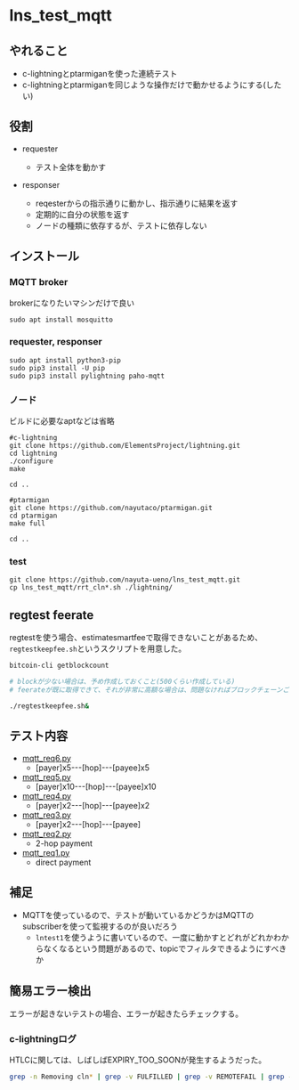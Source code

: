 # lns_test_mqtt

## やれること

* c-lightningとptarmiganを使った連続テスト
* c-lightningとptarmiganを同じような操作だけで動かせるようにする(したい)

## 役割

* requester
  - テスト全体を動かす

* responser
  - reqesterからの指示通りに動かし、指示通りに結果を返す
  - 定期的に自分の状態を返す
  - ノードの種類に依存するが、テストに依存しない

## インストール

### MQTT broker

brokerになりたいマシンだけで良い

```
sudo apt install mosquitto
```

### requester, responser

```
sudo apt install python3-pip
sudo pip3 install -U pip
sudo pip3 install pylightning paho-mqtt
```

### ノード

ビルドに必要なaptなどは省略

```
#c-lightning
git clone https://github.com/ElementsProject/lightning.git
cd lightning
./configure
make

cd ..

#ptarmigan
git clone https://github.com/nayutaco/ptarmigan.git
cd ptarmigan
make full

cd ..
```

### test

```
git clone https://github.com/nayuta-ueno/lns_test_mqtt.git
cp lns_test_mqtt/rrt_cln*.sh ./lightning/
```

## regtest feerate

regtestを使う場合、estimatesmartfeeで取得できないことがあるため、
`regtestkeepfee.sh`というスクリプトを用意した。

```bash
bitcoin-cli getblockcount

# blockが少ない場合は、予め作成しておくこと(500くらい作成している)
# feerateが既に取得できて、それが非常に高額な場合は、問題なければブロックチェーンごと削除する

./regtestkeepfee.sh&
```

## テスト内容

* [mqtt_req6.py](docs/README_req6.md)
  * [payer]x5---[hop]---[payee]x5
* [mqtt_req5.py](docs/README_req5.md)
  * [payer]x10---[hop]---[payee]x10
* [mqtt_req4.py](docs/README_req4.md)
  * [payer]x2---[hop]---[payee]x2
* [mqtt_req3.py](docs/README_req3.md)
  * [payer]x2---[hop]---[payee]
* [mqtt_req2.py](docs/README_req2.md)
  * 2-hop payment
* [mqtt_req1.py](docs/README_req1.md)
  * direct payment

## 補足

* MQTTを使っているので、テストが動いているかどうかはMQTTのsubscriberを使って監視するのが良いだろう
  * `lntest1`を使うように書いているので、一度に動かすとどれがどれかわからなくなるという問題があるので、topicでフィルタできるようにすべきか

## 簡易エラー検出

エラーが起きないテストの場合、エラーが起きたらチェックする。

### c-lightningログ

HTLCに関しては、しばしばEXPIRY_TOO_SOONが発生するようだった。

```bash
grep -n Removing cln* | grep -v FULFILLED | grep -v REMOTEFAIL | grep -v WIRE_FINAL_EXPIRY_TOO_SOON
```